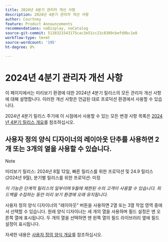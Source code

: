 ```yaml
---
title: 2024년 4분기 관리자 개선 사항
description: 2024년 4분기 관리자 개선 사항
author: Courtney
feature: Product Announcements
recommendations: noDisplay, noCatalog
source-git-commit: 5138321543175cac3e51cc21c8309cbefd8bc1e8
workflow-type: tm+mt
source-wordcount: '195'
ht-degree: 0%

---
```


# 2024년 4분기 관리자 개선 사항

이 페이지에서는 미리보기 환경에 대한 2024년 4분기 릴리스의 모든 관리자 개선 사항에 대해 설명합니다. 이러한 개선 사항은 언급된 대로 프로덕션 환경에서 사용할 수 있습니다.

2024년 4분기 릴리스 주기에 이 시점에서 사용할 수 있는 모든 변경 사항 목록은 [2024년 4분기 릴리스 개요](/help/quicksilver/product-announcements/product-releases/24-q4-release-activity/24-q4-release-overview.md)를 참조하십시오.

## 사용자 정의 양식 디자이너의 레이아웃 단추를 사용하면 2개 또는 3개의 열을 사용할 수 있습니다.

>[!NOTE]
>
>미리보기 릴리스: 2024년 8월 12일, 빠른 릴리스를 위한 프로덕션 및 24.9 릴리스(2024년 9월), 분기별 릴리스를 위한 프로덕션: 미정
>
>_이 기능은 단계적 릴리스의 일부이며 9월에 제한된 수의 고객이 사용할 수 있습니다. 피드백을 수집하는 동안 미리 보기 환경에 오래 유지됩니다._

사용자 정의 양식 디자이너의 &quot;레이아웃&quot; 버튼을 사용하면 2열 또는 3열 작업 영역 중에서 선택할 수 있습니다. 원래 양식 디자이너는 세 개의 열을 사용하며 필드 설정은 맨 오른쪽 열에 표시됩니다. 두 개의 열을 선택하면 맨 왼쪽 열의 필드 라이브러리 옆에 필드 설정이 표시됩니다.

자세한 내용은 [사용자 정의 양식 개요](/help/quicksilver/administration-and-setup/customize-workfront/create-manage-custom-forms/custom-forms-overview.md)를 참조하십시오.